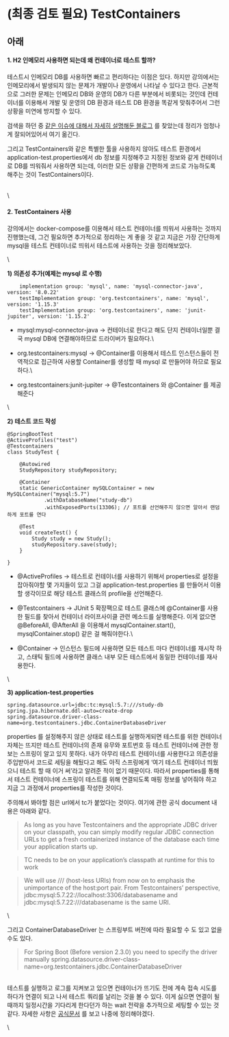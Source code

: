 # (최종 검토 필요) TestContainers



## 아래

#### 1. H2 인메모리 사용하면 되는데 왜 컨테이너로 테스트 할까? <a href="#1-h2" id="1-h2"></a>

테스트시 인메모리 DB를 사용하면 빠르고 편리하다는 이점은 있다. 하지만 강의에서는 인메모리에서 발생되지 않는 문제가 개발이나 운영에서 나타날 수 있다고 한다. 근본적으로 그러한 문제는 인메모리 DB와 운영의 DB가 다른 부분에서 비롯되는 것인데 컨테이너를 이용해서 개발 및 운영의 DB 환경과 테스트 DB 환경을 똑같게 맞춰주어서 그런 상황을 미연에 방지할 수 있다.

검색을 하던 중 [같은 이슈에 대해서 자세히 설명해둔 블로그](https://umbum.dev/1127) 를 찾았는데 정리가 엄청나게 잘되어있어서 여기 옮긴다.

그리고 TestContainers와 같은 특별한 툴을 사용하지 않아도 테스트 환경에서 application-test.properties에서 db 정보를 지정해주고 지정된 정보와 같게 컨테이너로 DB를 띄워줘서 사용하면 되는데, 이러한 모든 상황을 간편하게 코드로 가능하도록 해주는 것이 TestContainers이다.

\
\


#### 2. TestContainers 사용 <a href="#2-testcontainers" id="2-testcontainers"></a>

강의에서는 docker-compose를 이용해서 테스트 컨테이너를 띄워서 사용하는 것까지 진행했는데, 그건 필요하면 추가적으로 정리하는 게 좋을 것 같고 지금은 가장 간단하게 mysql을 테스트 컨테이너로 띄워서 테스트에 사용하는 것을 정리해보았다.

\


**1) 의존성 추가(예제는 mysql 로 수행)**

```
    implementation group: 'mysql', name: 'mysql-connector-java', version: '8.0.22'
    testImplementation group: 'org.testcontainers', name: 'mysql', version: '1.15.3'
    testImplementation group: 'org.testcontainers', name: 'junit-jupiter', version: '1.15.2'
```

* mysql:mysql-connector-java -> 컨테이너로 한다고 해도 단지 컨테이너일뿐 결국 mysql DB에 연결해야하므로 드라이버가 필요하다.\

* org.testcontainers:mysql -> @Container를 이용해서 테스트 인스턴스들이 전역적으로 접근하여 사용할 Container를 생성할 때 mysql 로 만들어야 하므로 필요하다.\

* org.testcontainers:junit-jupiter -> @Testcontainers 와 @Container 를 제공해준다

\


**2) 테스트 코드 작성**

```
@SpringBootTest
@ActiveProfiles("test")
@Testcontainers
class StudyTest {

    @Autowired
    StudyRepository studyRepository;

    @Container
    static GenericContainer mySQLContainer = new MySQLContainer("mysql:5.7")
            .withDatabaseName("study-db")
            .withExposedPorts(13306); // 포트를 선언해주지 않으면 알아서 랜덤하게 포트를 연다

    @Test
    void createTest() {
        Study study = new Study();
        studyRepository.save(study);
    }

}
```

* @ActiveProfiles -> 테스트로 컨테이너를 사용하기 위해서 properties로 설정을 잡아줘야할 몇 가지들이 있고 그걸 application-test.properties 를 만들어서 이용할 생각이므로 해당 테스트 클래스의 profile을 선언해준다.
* @Testcontainers -> JUnit 5 확장팩으로 테스트 클래스에 @Container를 사용한 필드를 찾아서 컨테이너 라이프사이클 관련 메소드를 실행해준다. 이게 없으면 @BeforeAll, @AfterAll 을 이용해서 mysqlContainer.start(), mysqlContainer.stop() 같은 걸 해줘야한다.\

* @Container -> 인스턴스 필드에 사용하면 모든 테스트 마다 컨테이너를 재시작 하고, 스태틱 필드에 사용하면 클래스 내부 모든 테스트에서 동일한 컨테이너를 재사용한다.

\


**3) application-test.properties**

```
spring.datasource.url=jdbc:tc:mysql:5.7:///study-db
spring.jpa.hibernate.ddl-auto=create-drop
spring.datasource.driver-class-name=org.testcontainers.jdbc.ContainerDatabaseDriver
```

properties 를 설정해주지 않은 상태로 테스트를 실행하게되면 테스트를 위한 컨테이너 자체는 뜨지만 테스트 컨테이너의 존재 유무와 포트번호 등 테스트 컨테이너에 관한 정보는 스프링이 알고 있지 못하다. 내가 아무리 테스트 컨테이너를 사용한다고 의존성을 주입받아서 코드로 세팅을 해뒀다고 해도 아직 스프링에게 ‘여기 테스트 컨테이너 띄웠으니 테스트 할 때 이거 써’라고 알려준 적이 없기 때문이다. 따라서 properties를 통해서 테스트 컨테이너에 스프링이 테스트를 위해 연결되도록 매핑 정보를 넣어줘야 하고 지금 그 과정에서 properties를 작성한 것이다.

주의해서 봐야할 점은 url에서 tc가 붙었다는 것이다. 여기에 관한 공식 document 내용은 아래와 같다.

> As long as you have Testcontainers and the appropriate JDBC driver on your classpath, you can simply modify regular JDBC connection URLs to get a fresh containerized instance of the database each time your application starts up.

> TC needs to be on your application’s classpath at runtime for this to work

> We will use /// (host-less URIs) from now on to emphasis the unimportance of the host:port pair. From Testcontainers’ perspective, jdbc:mysql:5.7.22://localhost:3306/databasename and jdbc:mysql:5.7.22:///databasename is the same URI.

\


그리고 ContainerDatabaseDriver 는 스프링부트 버전에 따라 필요할 수 도 있고 없을 수도 있다.

> For Spring Boot (Before version 2.3.0) you need to specify the driver manually spring.datasource.driver-class-name=org.testcontainers.jdbc.ContainerDatabaseDriver

\
테스트를 실행하고 로그를 지켜보고 있으면 컨테이너가 뜨기도 전에 계속 접속 시도를 하다가 연결이 되고 나서 테스트 쿼리를 날리는 것을 볼 수 있다. 이게 싫으면 연결이 될 때까지 일정시간을 기다리게 한다던가 하는 wait 전략을 추가적으로 세팅할 수 있는 것 같다. 자세한 사항은 [공식문서](https://www.testcontainers.org/features/startup\_and\_waits/#wait-strategies) 를 보고 나중에 정리해야겠다.

\
